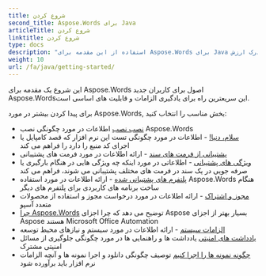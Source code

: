 ```yaml
---
title: شروع کردن
second_title: Aspose.Words برای Java
articleTitle: شروع کردن
linktitle: شروع کردن
type: docs
description: "استفاده از این مقدمه برای Aspose.Words برای Java اصول برای شروع درک ارزش Aspose.Words برای کسب و کار شما"
weight: 10
url: /fa/java/getting-started/
---
```


این شروع یک مقدمه برای Aspose.Words اصول برای کاربران جدید Aspose.Wordsاین سریعترین راه برای یادگیری الزامات و قابلیت های اساسی است.

برای پیدا کردن بیشتر در مورد Aspose.Words, بخش مناسب را انتخاب کنید:

- [نصب نصب](/words/fa/java/installation/) اطلاعات در مورد چگونگی نصب Aspose.Words
- [سلام، دنیا!](/words/fa/java/hello-world/) - اطلاعات در مورد چگونگی تست این نرم افزار که قصد کامپایل یا اجرای کد منبع را دارد را فراهم می کند
- [پشتیبانی از فرمت های سند](/words/fa/java/supported-document-formats/) - ارائه اطلاعات در مورد فرمت های پشتیبانی
- [ویژگی های پشتیبانی](/words/fa/java/features/) - اطلاعاتی در مورد اینکه چه ویژگی هایی در هنگام بارگیری یا صرفه جویی در یک سند در فرمت های مختلف پشتیبانی می شوند، فراهم می کند
- [پلتفرم های پشتیبانی شده](/words/java/platforms-and-interoperability/) - ارائه اطلاعات در مورد استفاده Aspose.Words هنگام ساخت برنامه های کاربردی برای پلتفرم های دیگر
- [مجوز و اشتراک](/words/fa/java/licensing/) - ارائه اطلاعات در مورد درخواست مجوز و استفاده از محصولات متعدد آسپو
- [چرا Aspose.Words](/words/java/aspose-words-or-other-solutions/) توضیح می دهد که چرا اجزای Aspose بسیار بهتر از اجزای Aspose هستند Microsoft Office Automation
- [الزامات سیستم](/words/fa/java/system-requirements/) - ارائه اطلاعات در مورد سیستم و نیازهای محیط توسعه
- [یادداشت های امنیتی](/words/fa/java/security/) یادداشت ها و راهنمایی ها در مورد چگونگی جلوگیری از مسائل امنیتی مشترک
- [چگونه نمونه ها را اجرا کنیم](/words/fa/java/how-to-run-the-examples/) توصیف چگونگی دانلود و اجرا نمونه ها و آنچه الزامات نرم افزار باید برآورده شود
